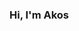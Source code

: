 ### Hi, I'm Akos

<!--
**aakosm/aakosm** is a ✨ _special_ ✨ repository because its `README.md` (this file) appears on your GitHub profile.>

I am a research fellow at the Centre for Social Sciences, Hungarian Academy of Sciences Centre of Excellence. In this space you can find my open sourced courses on learning R, doing data viz and statistical analysis. 

### You can also find me here:
- [akosmate.com](http://www.akosmate.com/)
- [@aakos_m](https://twitter.com/aakos_m)
